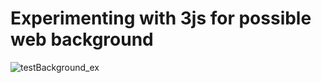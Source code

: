 # Experimenting with 3js for possible web background

![testBackground_ex](https://user-images.githubusercontent.com/44728351/151714597-334cdd47-7836-482e-919e-3d0d35937a57.gif)
